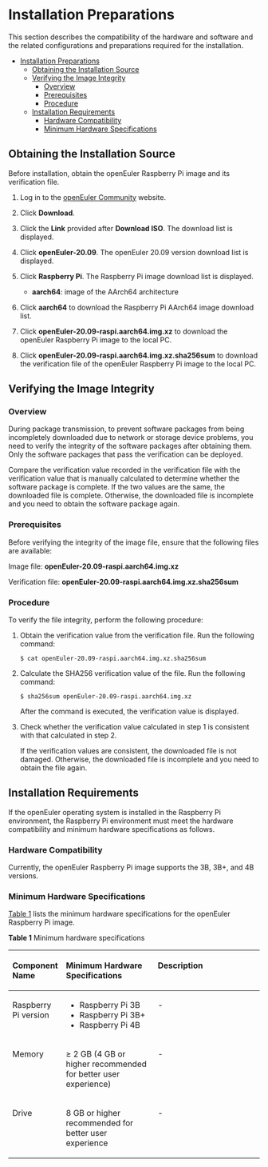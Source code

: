 # Installation Preparations

This section describes the compatibility of the hardware and software and the related configurations and preparations required for the installation.

<!-- TOC -->
- [Installation Preparations](#安装准备)
  - [Obtaining the Installation Source](#获取安装源)
  - [Verifying the Image Integrity](#镜像完整性校验)
    - [Overview](#简介)
    - [Prerequisites](#前提条件)
    - [Procedure](#操作指导)
  - [Installation Requirements](#安装要求)
    - [Hardware Compatibility](#硬件兼容支持)
    - [Minimum Hardware Specifications](#最小硬件要求)

<!-- /TOC -->
## Obtaining the Installation Source

Before installation, obtain the openEuler Raspberry Pi image and its verification file.

1. Log in to the [openEuler Community](https://openeuler.org) website.

2. Click **Download**.

3. Click the **Link** provided after **Download ISO**. The download list is displayed.

4. Click **openEuler-20.09**. The openEuler 20.09 version download list is displayed.

5. Click **Raspberry Pi**. The Raspberry Pi image download list is displayed.
   
   - **aarch64**: image of the AArch64 architecture

6. Click **aarch64** to download the Raspberry Pi AArch64 image download list.

7. Click **openEuler-20.09-raspi.aarch64.img.xz** to download the openEuler Raspberry Pi image to the local PC.

8. Click **openEuler-20.09-raspi.aarch64.img.xz.sha256sum** to download the verification file of the openEuler Raspberry Pi image to the local PC.

## Verifying the Image Integrity

### Overview

During package transmission, to prevent software packages from being incompletely downloaded due to network or storage device problems, you need to verify the integrity of the software packages after obtaining them. Only the software packages that pass the verification can be deployed.

Compare the verification value recorded in the verification file with the verification value that is manually calculated to determine whether the software package is complete. If the two values are the same, the downloaded file is complete. Otherwise, the downloaded file is incomplete and you need to obtain the software package again.

### Prerequisites

Before verifying the integrity of the image file, ensure that the following files are available:

Image file: **openEuler-20.09-raspi.aarch64.img.xz**

Verification file: **openEuler-20.09-raspi.aarch64.img.xz.sha256sum**

### Procedure

To verify the file integrity, perform the following procedure:

1. Obtain the verification value from the verification file. Run the following command:
   
   ```
   $ cat openEuler-20.09-raspi.aarch64.img.xz.sha256sum
   ```

2. Calculate the SHA256 verification value of the file. Run the following command:
   
   ```
   $ sha256sum openEuler-20.09-raspi.aarch64.img.xz
   ```
   
   After the command is executed, the verification value is displayed.

3. Check whether the verification value calculated in step 1 is consistent with that calculated in step 2.
   
   If the verification values are consistent, the downloaded file is not damaged. Otherwise, the downloaded file is incomplete and you need to obtain the file again.

## Installation Requirements

If the openEuler operating system is installed in the Raspberry Pi environment, the Raspberry Pi environment must meet the hardware compatibility and minimum hardware specifications as follows.

### Hardware Compatibility

Currently, the openEuler Raspberry Pi image supports the 3B, 3B+, and 4B versions.

### Minimum Hardware Specifications

[Table 1](#tff48b99c9bf24b84bb602c53229e2542) lists the minimum hardware specifications for the openEuler Raspberry Pi image.

**Table 1** Minimum hardware specifications

<a name="tff48b99c9bf24b84bb602c53229e2542"></a>

<table><thead align="left"><tr id="r36f08b63edea4973a8228200caa2a50b"><th class="cellrowborder" valign="top" width="11.19111911191119%" id="mcps1.2.4.1.1"><p id="aef3575d97cdf4dcfb65f8d0c8d2d4a76"><a name="aef3575d97cdf4dcfb65f8d0c8d2d4a76"></a><a name="aef3575d97cdf4dcfb65f8d0c8d2d4a76"></a><strong id="abf63bde6a66a4ce5b21d81948fcafe36"><a name="abf63bde6a66a4ce5b21d81948fcafe36"></a><a name="abf63bde6a66a4ce5b21d81948fcafe36"></a>Component Name</strong></p>
</th>
<th class="cellrowborder" valign="top" width="40.06400640064006%" id="mcps1.2.4.1.2"><p id="a919d3bb266c8432fb33c51fa8f3a4fc3"><a name="a919d3bb266c8432fb33c51fa8f3a4fc3"></a><a name="a919d3bb266c8432fb33c51fa8f3a4fc3"></a><strong id="a9386cf027c1e47d99651159bb62130e7"><a name="a9386cf027c1e47d99651159bb62130e7"></a><a name="a9386cf027c1e47d99651159bb62130e7"></a>Minimum Hardware Specifications</strong></p>
</th>
<th class="cellrowborder" valign="top" width="48.74487448744874%" id="mcps1.2.4.1.3"><p id="a3ac7cf4867974c4990ee6deab716db5f"><a name="a3ac7cf4867974c4990ee6deab716db5f"></a><a name="a3ac7cf4867974c4990ee6deab716db5f"></a><strong id="a0206841e981640cf833dc2556a7def50"><a name="a0206841e981640cf833dc2556a7def50"></a><a name="a0206841e981640cf833dc2556a7def50"></a>Description</strong></p>
</th>
</tr>
</thead>
<tbody>
<tr id="ra68eff5c33a84bb2be6672a48a643d26"><td class="cellrowborder" valign="top" width="11.19111911191119%" headers="mcps1.2.4.1.1 "><p id="ac0a50d2069ab444cafff180647772df4"><a name="ac0a50d2069ab444cafff180647772df4"></a><a name="ac0a50d2069ab444cafff180647772df4"></a>Raspberry Pi version</p>
</td>
<td class="cellrowborder" valign="top" width="40.06400640064006%" headers="mcps1.2.4.1.2 "><a name="ul97131912175915"></a><a name="ul97131912175915"></a><ul id="ul97131912175915"><li>Raspberry Pi 3B</li><li>Raspberry Pi 3B+</li><li>Raspberry Pi 4B</li></ul>
</td>
<td class="cellrowborder" valign="top" width="48.74487448744874%" headers="mcps1.2.4.1.3 "><p id="a2601e9eece5f4c7bb02881c9ac647a61"><a name="a2601e9eece5f4c7bb02881c9ac647a61"></a><a name="a2601e9eece5f4c7bb02881c9ac647a61"></a>-</p>
</td>
</tr>
<tr id="rf2a5d43b74894a0882b7c17bdfeb697f"><td class="cellrowborder" valign="top" width="11.19111911191119%" headers="mcps1.2.4.1.1 "><p id="ad00611ec129a41a9841fb579eece7804"><a name="ad00611ec129a41a9841fb579eece7804"></a><a name="ad00611ec129a41a9841fb579eece7804"></a>Memory</p>
</td>
<td class="cellrowborder" valign="top" width="40.06400640064006%" headers="mcps1.2.4.1.2 "><p id="a94efe642b8694e5a85747e123b951efc"><a name="a94efe642b8694e5a85747e123b951efc"></a><a name="a94efe642b8694e5a85747e123b951efc"></a>≥ 2 GB (4 GB or higher recommended for better user experience)</p>
</td>
<td class="cellrowborder" valign="top" width="48.74487448744874%" headers="mcps1.2.4.1.3 "><p id="abfb44d28dca741f68df94e4e276d2410"><a name="abfb44d28dca741f68df94e4e276d2410"></a><a name="abfb44d28dca741f68df94e4e276d2410"></a>-</p>
</td>
</tr>
<tr id="rd2c1ebd93ea64e85a5f3fc88dc5ba456"><td class="cellrowborder" valign="top" width="11.19111911191119%" headers="mcps1.2.4.1.1 "><p id="afd36954546334c1681b5a391bbc386ae"><a name="afd36954546334c1681b5a391bbc386ae"></a><a name="afd36954546334c1681b5a391bbc386ae"></a>Drive</p>
</td>
<td class="cellrowborder" valign="top" width="40.06400640064006%" headers="mcps1.2.4.1.2 "><p id="p1224172312719"><a name="p1224172312719"></a><a name="p1224172312719"></a>8 GB or higher recommended for better user experience</p>
</td>
<td class="cellrowborder" valign="top" width="48.74487448744874%" headers="mcps1.2.4.1.3 "><p id="acc0affdd82e34f32966171e21855ef40"><a name="acc0affdd82e34f32966171e21855ef40"></a><a name="acc0affdd82e34f32966171e21855ef40"></a>-</p>
</td>
</tr>
</tbody>
</table>

